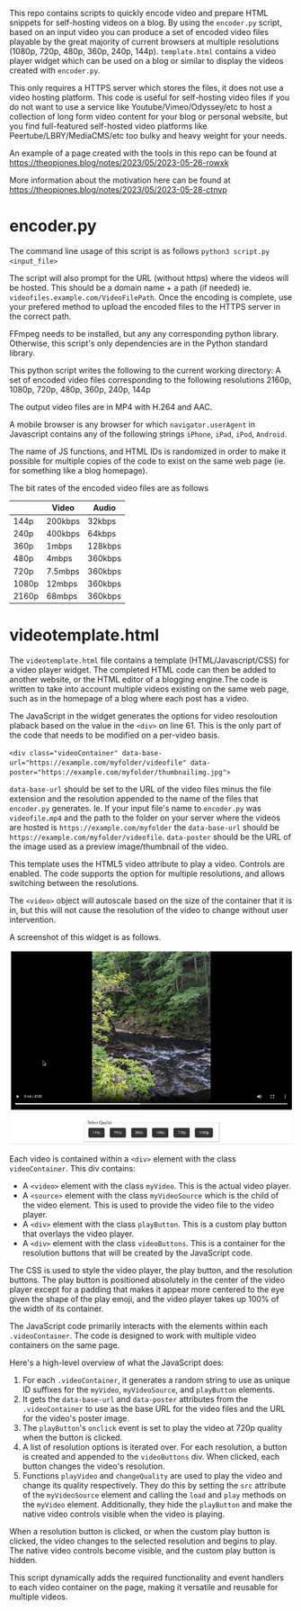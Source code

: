 This repo contains scripts to quickly encode video and prepare HTML snippets for self-hosting videos on a blog. By using the `encoder.py` script, based on an input video you can produce a set of encoded video files playable by the great majority of current browsers at multiple resolutions (1080p, 720p, 480p, 360p, 240p, 144p). `template.html` contains a video player widget which can be used on a blog or similar to display the videos created with `encoder.py`. 

This only requires a HTTPS server which stores the files, it does not use a video hosting platform. This code is useful for self-hosting video files if you do not want to use a service like Youtube/Vimeo/Odyssey/etc to host a collection of long form video content for your blog or personal website, but you find full-featured self-hosted video platforms like Peertube/LBRY/MediaCMS/etc too bulky and heavy weight for your needs. 

An example of a page created with the tools in this repo can be found at https://theopjones.blog/notes/2023/05/2023-05-26-rowxk

More information about the motivation here can be found at https://theopjones.blog/notes/2023/05/2023-05-28-ctnvp

# encoder.py 

The command line usage of this script is as follows `python3 script.py <input_file>`

The script will also prompt for the URL (without https) where the videos will be hosted. This should be a domain name + a path (if needed) ie. `videofiles.example.com/VideoFilePath`. Once the encoding is complete, use your prefered method to upload the encoded files to the HTTPS server in the correct path. 

FFmpeg needs to be installed, but any any corresponding python library. Otherwise, this script's only dependencies are in the Python standard library. 

This python script writes the following to the current working directory: A set of encoded video files corresponding to the following resolutions 2160p, 1080p, 720p, 480p, 360p, 240p, 144p

The output video files are in MP4 with H.264 and AAC.

A mobile browser is any browser for which `navigator.userAgent` in Javascript contains any of the following strings `iPhone`, `iPad`, `iPod`, `Android`. 

The name of JS functions, and HTML IDs is randomized in order to make it possible for multiple copies of the code to exist on the same web page (ie. for something like a blog homepage).

The bit rates of the encoded video files are as follows

|       | Video   | Audio   |
|-------|---------|---------|
| 144p  | 200kbps | 32kbps  |
| 240p  | 400kbps | 64kbps  |
| 360p  | 1mbps   | 128kbps |
| 480p  | 4mbps   | 360kbps |
| 720p  | 7.5mbps | 360kbps |
| 1080p | 12mbps  | 360kbps |
| 2160p | 68mbps  | 360kbps |

# videotemplate.html

The `videotemplate.html` file contains a template (HTML/Javascript/CSS) for a video player widget. The completed HTML code can then be added to another website, or the HTML editor of a blogging engine.The code is written to take into account multiple videos existing on the same web page, such as in the homepage of a blog where each post has a video. 

The JavaScript in the widget generates the options for video resoloution plaback based on the value in the `<div>` on line 61. This is the only part of the code that needs to be modified on a per-video basis. 

`<div class="videoContainer" data-base-url="https://example.com/myfolder/videofile" data-poster="https://example.com/myfolder/thumbnailimg.jpg">`

`data-base-url` should be set to the URL of the video files minus the file extension and the resolution appended to the name of the files that `encoder.py` generates. Ie. If your input file's name to `encoder.py` was `videofile.mp4` and the path to the folder on your server where the videos are hosted is `https://example.com/myfolder` the `data-base-url` should be `https://example.com/myfolder/videofile`. `data-poster` should be the URL of the image used as a preview image/thumbnail of the video.

This template uses the HTML5 video attribute to play a video. Controls are enabled. The code supports the option for multiple resolutions, and allows switching between the resolutions. 

The `<video>` object will autoscale based on the size of the container that it is in, but this will not cause the resolution of the video to change without user intervention. 

A screenshot of this widget is as follows. 

![](Screenshot_2023-05-16_14-58-52.png)

Each video is contained within a `<div>` element with the class `videoContainer`. This div contains:

- A `<video>` element with the class `myVideo`. This is the actual video player.
- A `<source>` element with the class `myVideoSource` which is the child of the video element. This is used to provide the video file to the video player.
- A `<div>` element with the class `playButton`. This is a custom play button that overlays the video player.
- A `<div>` element with the class `videoButtons`. This is a container for the resolution buttons that will be created by the JavaScript code.

The CSS is used to style the video player, the play button, and the resolution buttons. The play button is positioned absolutely in the center of the video player except for a padding that makes it appear more centered to the eye given the shape of the play emoji, and the video player takes up 100% of the width of its container.

The JavaScript code primarily interacts with the elements within each `.videoContainer`. The code is designed to work with multiple video containers on the same page.

Here's a high-level overview of what the JavaScript does:

1. For each `.videoContainer`, it generates a random string to use as unique ID suffixes for the `myVideo`, `myVideoSource`, and `playButton` elements.
2. It gets the `data-base-url` and `data-poster` attributes from the `.videoContainer` to use as the base URL for the video files and the URL for the video's poster image.
3. The `playButton`'s `onclick` event is set to play the video at 720p quality when the button is clicked.
4. A list of resolution options is iterated over. For each resolution, a button is created and appended to the `videoButtons` div. When clicked, each button changes the video's resolution.
5. Functions `playVideo` and `changeQuality` are used to play the video and change its quality respectively. They do this by setting the `src` attribute of the `myVideoSource` element and calling the `load` and `play` methods on the `myVideo` element. Additionally, they hide the `playButton` and make the native video controls visible when the video is playing.

When a resolution button is clicked, or when the custom play button is clicked, the video changes to the selected resolution and begins to play. The native video controls become visible, and the custom play button is hidden.

This script dynamically adds the required functionality and event handlers to each video container on the page, making it versatile and reusable for multiple videos.



